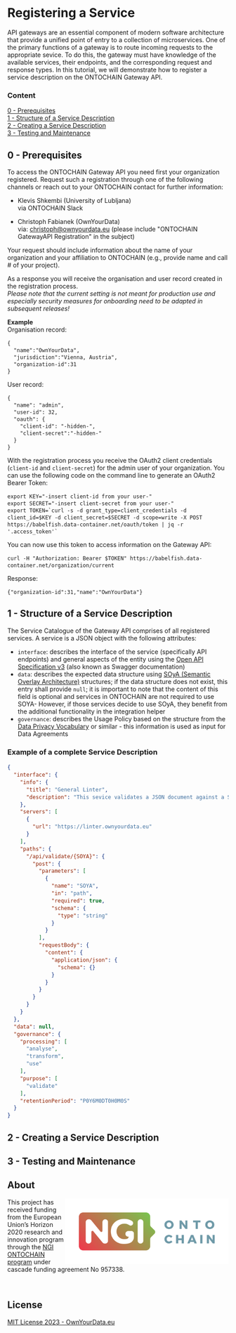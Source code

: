 # Registering a Service

API gateways are an essential component of modern software architecture that provide a unified point of entry to a collection of microservices. One of the primary functions of a gateway is to route incoming requests to the appropriate sevice. To do this, the gateway must have knowledge of the available services, their endpoints, and the corresponding request and response types. In this tutorial, we will demonstrate how to register a service description on the ONTOCHAIN Gateway API.

### Content

[0 - Prerequisites](#0---prerequisites)  
[1 - Structure of a Service Description](#1---structure-of-a-service-description)  
[2 - Creating a Service Description](#2---creating-a-service-description)  
[3 - Testing and Maintenance](#3---testing-and-maintenance)


## 0 - Prerequisites

To access the ONTOCHAIN Gateway API you need first your organization registered. Request such a registration through one of the following channels or reach out to your ONTOCHAIN contact for further information:

* Klevis Shkembi (University of Lubljana)  
  via ONTOCHAIN Slack

* Christoph Fabianek (OwnYourData)  
  via: christoph@ownyourdata.eu (please include "ONTOCHAIN GatewayAPI Registration" in the subject)

Your request should include information about the name of your organization and your affiliation to ONTOCHAIN (e.g., provide name and call # of your project).

As a response you will receive the organisation and user record created in the registration process.  
*Please note that the current setting is not meant for production use and especially security measures for onboarding need to be adapted in subsequent releases!*

**Example**  
Organisation record:
```json=
{
  "name":"OwnYourData",
  "jurisdiction":"Vienna, Austria",
  "organization-id":31
}
```

User record:
```json=
{
  "name": "admin",
  "user-id": 32,
  "oauth": {
    "client-id": "-hidden-",
    "client-secret":"-hidden-"
  }
}
```

With the registration process you receive the OAuth2 client credentials (`client-id` and `client-secret`) for the admin user of your organization. You can use the following code on the command line to generate an OAuth2 Bearer Token:

```bash=
export KEY="-insert client-id from your user-"
export SECRET="-insert client-secret from your user-"
export TOKEN=`curl -s -d grant_type=client_credentials -d client_id=$KEY -d client_secret=$SECRET -d scope=write -X POST https://babelfish.data-container.net/oauth/token | jq -r '.access_token'`
```

You can now use this token to access information on the Gateway API:

```bash=
curl -H "Authorization: Bearer $TOKEN" https://babelfish.data-container.net/organization/current
```
Response:    
```json=
{"organization-id":31,"name":"OwnYourData"}
```


## 1 - Structure of a Service Description

The Service Catalogue of the Gateway API comprises of all registered services. A service is a JSON object with the following attributes:  
* `interface`: describes the interface of the service (specifically API endpoints) and general aspects of the entity using the [Open API Specification v3](https://spec.openapis.org/oas/v3.1.0) (also known as Swagger documentation)  
* `data`: describes the expected data structure using [SOyA (Semantic Overlay Architecture)](https://ownyourdata.github.io/soya/) structures; if the data structure does not exist, this entry shall provide `null`; it is important to note that the content of this field is optional and services in ONTOCHAIN are not required to use SOYA- However, if those services decide to use SOyA, they benefit from the additional functionality in the integration helper  
* `governance`: describes the Usage Policy based on the structure from the [Data Privacy Vocabulary](https://w3c.github.io/dpv/dpv/) or similar - this information is used as input for Data Agreements

### Example of a complete Service Description

```json
{
  "interface": {
    "info": {
      "title": "General Linter",
      "description": "This sevice validates a JSON document against a SOyA structure."
    },
    "servers": [
      {
        "url": "https://linter.ownyourdata.eu"
      }
    ],
    "paths": {
      "/api/validate/{SOYA}": {
        "post": {
          "parameters": [
            {
              "name": "SOYA",
              "in": "path",
              "required": true,
              "schema": {
                "type": "string"
              }
            }
          ],
          "requestBody": {
            "content": {
              "application/json": {
                "schema": {}
              }
            }
          }
        }
      }
    }
  },
  "data": null,
  "governance": {
    "processing": [
      "analyse",
      "transform",
      "use"
    ],
    "purpose": [
      "validate"
    ],
    "retentionPeriod": "P0Y6M0DT0H0M0S"
  }
}
```

## 2 - Creating a Service Description

## 3 - Testing and Maintenance

## About  

<img align="right" src="https://raw.githubusercontent.com/OwnYourData/dc-babelfish/main/app/assets/images/logo-ngi-ontochain-positive.png" height="150">This project has received funding from the European Union’s Horizon 2020 research and innovation program through the [NGI ONTOCHAIN program](https://ontochain.ngi.eu/) under cascade funding agreement No 957338.


<br clear="both" />

## License

[MIT License 2023 - OwnYourData.eu](https://raw.githubusercontent.com/OwnYourData/dc-babelfish/main/LICENSE)
